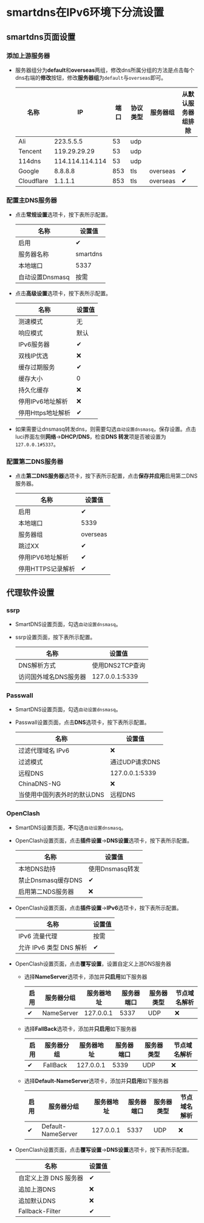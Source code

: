 # smartdns在IPv6环境下分流设置

## smartdns页面设置

### 添加上游服务器

+ 服务器组分为**default**和**overseas**两组，修改dns所属分组的方法是点击每个dns右端的**修改**按钮，修改**服务器组**为`default`与`overseas`即可。

    | 名称 | IP | 端口 | 协议类型 | 服务器组 | 从默认服务器组排除 |
    | - | - | - | - | - | - |
    | Ali | 223.5.5.5 | 53 | udp | | |
    | Tencent | 119.29.29.29 | 53 | udp | | |
    | 114dns | 114.114.114.114 | 53 | udp | | |
    | Google | 8.8.8.8 | 853 | tls | overseas | ✔ |
    | Cloudflare | 1.1.1.1 | 853 | tls | overseas | ✔ |

### 配置主DNS服务器

+ 点击**常规设置**选项卡，按下表所示配置。

    | 名称 | 设置值 |
    | - | - |
    | 启用 | ✔ |
    | 服务器名称 | smartdns |
    | 本地端口 | 5337 |
    | 自动设置Dnsmasq | 按需 |

+ 点击**高级设置**选项卡，按下表所示配置。

    | 名称 | 设置值 |
    | - | - |
    | 测速模式 | 无 |
    | 响应模式 | 默认 |
    | IPv6服务器 | ✔ |
    | 双栈IP优选 | ❌ |
    | 缓存过期服务 | ✔ |
    | 缓存大小 | 0 |
    | 持久化缓存 | ❌ |
    | 停用IPv6地址解析 | ❌ |
    | 停用Https地址解析 | ✔ |

+ 如果需要让dnsmasq转发dns，则需要勾选`自动设置dnsmasq`，保存设置。点击luci界面左侧**网络**->**DHCP/DNS**，检查**DNS 转发**项是否被设置为`127.0.0.1#5337`。

### 配置第二DNS服务器

+ 点击**第二DNS服务器**选项卡，按下表所示配置，点击**保存并应用**启用第二DNS服务器。

    | 名称 | 设置值 |
    | - | - |
    | 启用 | ✔ |
    | 本地端口 | 5339 |
    | 服务器组 | overseas |
    | 跳过XX | ✔ |
    | 停用IPV6地址解析 | ✔ |
    | 停用HTTPS记录解析 | ✔ |

## 代理软件设置

### ssrp

+ SmartDNS设置页面，勾选`自动设置dnsmasq`。

+ ssrp设置页面，按下表所示配置。

    | 名称 | 设置值 |
    | - | - |
    | DNS解析方式 | 使用DNS2TCP查询 |
    | 访问国外域名DNS服务器 | 127.0.0.1:5339 |

### Passwall

+ SmartDNS设置页面，勾选`自动设置dnsmasq`。

+ Passwall设置页面，点击**DNS**选项卡，按下表所示配置。

    | 名称 | 设置值 |
    | - | - |
    | 过滤代理域名 IPv6 | ❌ |
    | 过滤模式 | 通过UDP请求DNS |
    | 远程DNS | 127.0.0.1:5339 |
    | ChinaDNS-NG | ❌ |
    | 当使用中国列表外时的默认DNS | 远程DNS |

### OpenClash

+ SmartDNS设置页面，**不**勾选`自动设置dnsmasq`。

+ OpenClash设置页面，点击**插件设置**->**DNS设置**选项卡，按下表所示配置。

    | 名称 | 设置值 |
    | - | - |
    | 本地DNS劫持 | 使用Dnsmasq转发 |
    | 禁止Dnsmasq缓存DNS | ✔ |
    | 启用第二NDS服务器 | ❌ |

+ OpenClash设置页面，点击**插件设置**->**IPv6**选项卡，按下表所示配置。

    | 名称 | 设置值 |
    | - | - |
    | IPv6 流量代理 | 按需 |
    | 允许 IPv6 类型 DNS 解析 | ✔ |

+ OpenClash设置页面，点击**覆写设置**，设置自定义上游DNS服务器

  + 选择**NameServer**选项卡，添加并**只启用**如下服务器

    | 启用 | 服务器分组 | 服务器地址 | 服务器端口 | 服务器类型 | 节点域名解析 |
    | - | - | - | - | - | - |
    | ✔ | NameServer | 127.0.0.1 | 5337 | UDP | ❌ |

  + 选择**FallBack**选项卡，添加并**只启用**如下服务器

    | 启用 | 服务器分组 | 服务器地址 | 服务器端口 | 服务器类型 | 节点域名解析 |
    | - | - | - | - | - | - |
    | ✔ | FallBack | 127.0.0.1 | 5339 | UDP | ❌ |

  + 选择**Default-NameServer**选项卡，添加并**只启用**如下服务器

    | 启用 | 服务器分组 | 服务器地址 | 服务器端口 | 服务器类型 | 节点域名解析 |
    | - | - | - | - | - | - |
    | ✔ | Default-NameServer | 127.0.0.1 | 5337 | UDP | ❌ |

+ OpenClash设置页面，点击**覆写设置**->**DNS设置**选项卡，按下表所示配置。

    | 名称 | 设置值 |
    | - | - |
    | 自定义上游 DNS 服务器 | ✔ |
    | 追加上游DNS | ❌ |
    | 追加默认DNS | ❌ |
    | Fallback-Filter | ✔ |
